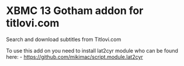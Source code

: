 XBMC 13 Gotham addon for titlovi.com
=========================

Search and download subtitles from Titlovi.com

To use this add on you need to install lat2cyr module who can be found here:
	- https://github.com/mikimac/script.module.lat2cyr
